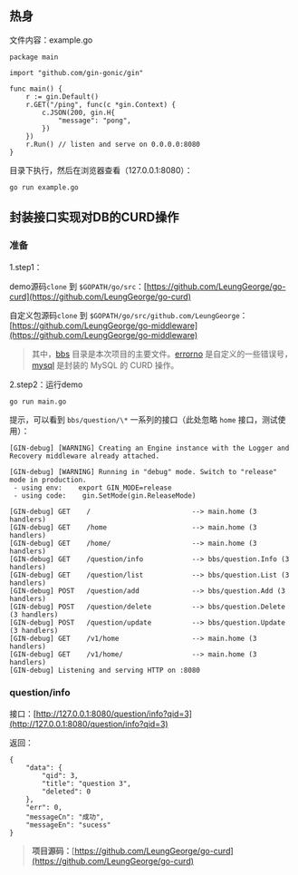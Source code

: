 ## 热身

文件内容：example.go

```
package main

import "github.com/gin-gonic/gin"

func main() {
    r := gin.Default()
    r.GET("/ping", func(c *gin.Context) {
        c.JSON(200, gin.H{
            "message": "pong",
        })
    })
    r.Run() // listen and serve on 0.0.0.0:8080
}
```

目录下执行，然后在浏览器查看（127.0.0.1:8080）：

```
go run example.go
```

## 封装接口实现对DB的CURD操作

### 准备

1.step1：

demo源码`clone` 到 `$GOPATH/go/src`：[https://github.com/LeungGeorge/go-curd](https://github.com/LeungGeorge/go-curd)

自定义包源码`clone` 到 `$GOPATH/go/src/github.com/LeungGeorge`：[https://github.com/LeungGeorge/go-middleware](https://github.com/LeungGeorge/go-middleware)

> 其中，[bbs](https://github.com/LeungGeorge/go-middleware/tree/master/bbs) 目录是本次项目的主要文件。[errorno](https://github.com/LeungGeorge/go-middleware/tree/master/errorno) 是自定义的一些错误号，[mysql](https://github.com/LeungGeorge/go-middleware/tree/master/mysql) 是封装的 MySQL 的 CURD 操作。

2.step2：运行demo

```
go run main.go
```

提示，可以看到 `bbs/question/\*` 一系列的接口（此处忽略 `home` 接口，测试使用）：

```
[GIN-debug] [WARNING] Creating an Engine instance with the Logger and Recovery middleware already attached.

[GIN-debug] [WARNING] Running in "debug" mode. Switch to "release" mode in production.
 - using env:    export GIN_MODE=release
 - using code:    gin.SetMode(gin.ReleaseMode)

[GIN-debug] GET    /                         --> main.home (3 handlers)
[GIN-debug] GET    /home                     --> main.home (3 handlers)
[GIN-debug] GET    /home/                    --> main.home (3 handlers)
[GIN-debug] GET    /question/info            --> bbs/question.Info (3 handlers)
[GIN-debug] GET    /question/list            --> bbs/question.List (3 handlers)
[GIN-debug] POST   /question/add             --> bbs/question.Add (3 handlers)
[GIN-debug] POST   /question/delete          --> bbs/question.Delete (3 handlers)
[GIN-debug] POST   /question/update          --> bbs/question.Update (3 handlers)
[GIN-debug] GET    /v1/home                  --> main.home (3 handlers)
[GIN-debug] GET    /v1/home/                 --> main.home (3 handlers)
[GIN-debug] Listening and serving HTTP on :8080
```

### question/info

接口：[http://127.0.0.1:8080/question/info?qid=3](http://127.0.0.1:8080/question/info?qid=3)

返回：

```
{
    "data": {
        "qid": 3,
        "title": "question 3",
        "deleted": 0
    },
    "err": 0,
    "messageCn": "成功",
    "messageEn": "sucess"
}
```

> **项目源码：**[https://github.com/LeungGeorge/go-curd](https://github.com/LeungGeorge/go-curd)



